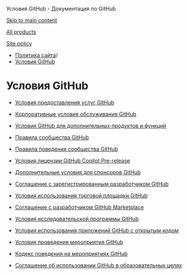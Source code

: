Условия GitHub - Документация по GitHub

[Skip to main content](#main-content)

[All products](/ru)

[Site policy](/site-policy)

* [Политика сайта](/ru/site-policy)/
* [Условия GitHub](/ru/site-policy/github-terms)

Условия GitHub
==========

* [Условия предоставления услуг GitHub](/ru/site-policy/github-terms/github-terms-of-service)

* [Корпоративные условия обслуживания GitHub](/ru/site-policy/github-terms/github-corporate-terms-of-service)

* [Условия GitHub для дополнительных продуктов и функций](/ru/site-policy/github-terms/github-terms-for-additional-products-and-features)

* [Правила сообщества GitHub](/ru/site-policy/github-terms/github-community-guidelines)

* [Правила поведения сообщества GitHub](/ru/site-policy/github-terms/github-community-code-of-conduct)

* [Условия лицензии GitHub Copilot Pre-release](/ru/site-policy/github-terms/github-copilot-pre-release-license-terms)

* [Дополнительные условия для спонсоров GitHub](/ru/site-policy/github-terms/github-sponsors-additional-terms)

* [Соглашение с зарегистрированным разработчиком GitHub](/ru/site-policy/github-terms/github-registered-developer-agreement)

* [Условия использования торговой площадки GitHub](/ru/site-policy/github-terms/github-marketplace-terms-of-service)

* [Соглашение с разработчиком GitHub Marketplace](/ru/site-policy/github-terms/github-marketplace-developer-agreement)

* [Условия исследовательской программы GitHub](/ru/site-policy/github-terms/github-research-program-terms)

* [Условия использования приложений GitHub с открытым кодом](/ru/site-policy/github-terms/github-open-source-applications-terms-and-conditions)

* [Условия проведения мероприятия GitHub](/ru/site-policy/github-terms/github-event-terms)

* [Кодекс поведения на мероприятиях GitHub](/ru/site-policy/github-terms/github-event-code-of-conduct)

* [Соглашение об использовании GitHub в образовательных целях](/ru/site-policy/github-terms/github-educational-use-agreement)
